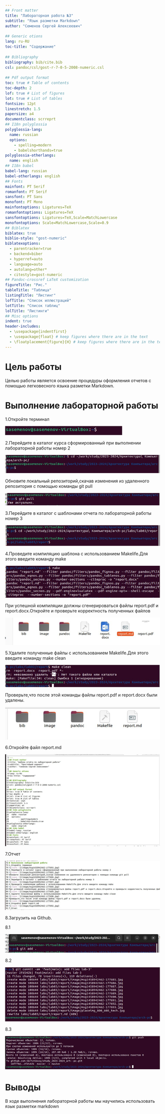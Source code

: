 ```yaml
---
## Front matter
title: "Лабораторная работа №3"
subtitle: "Язык разметки Markdown"
author: "Семенов Сергей Алексеевич"

## Generic otions
lang: ru-RU
toc-title: "Содержание"

## Bibliography
bibliography: bib/cite.bib
csl: pandoc/csl/gost-r-7-0-5-2008-numeric.csl

## Pdf output format
toc: true # Table of contents
toc-depth: 2
lof: true # List of figures
lot: true # List of tables
fontsize: 12pt
linestretch: 1.5
papersize: a4
documentclass: scrreprt
## I18n polyglossia
polyglossia-lang:
  name: russian
  options:
	- spelling=modern
	- babelshorthands=true
polyglossia-otherlangs:
  name: english
## I18n babel
babel-lang: russian
babel-otherlangs: english
## Fonts
mainfont: PT Serif
romanfont: PT Serif
sansfont: PT Sans
monofont: PT Mono
mainfontoptions: Ligatures=TeX
romanfontoptions: Ligatures=TeX
sansfontoptions: Ligatures=TeX,Scale=MatchLowercase
monofontoptions: Scale=MatchLowercase,Scale=0.9
## Biblatex
biblatex: true
biblio-style: "gost-numeric"
biblatexoptions:
  - parentracker=true
  - backend=biber
  - hyperref=auto
  - language=auto
  - autolang=other*
  - citestyle=gost-numeric
## Pandoc-crossref LaTeX customization
figureTitle: "Рис."
tableTitle: "Таблица"
listingTitle: "Листинг"
lofTitle: "Список иллюстраций"
lotTitle: "Список таблиц"
lolTitle: "Листинги"
## Misc options
indent: true
header-includes:
  - \usepackage{indentfirst}
  - \usepackage{float} # keep figures where there are in the text
  - \floatplacement{figure}{H} # keep figures where there are in the text
---
```


# Цель работы
Целью работы является освоение процедуры оформления отчетов с помощью легковесного 
языка разметки Markdown.
# Выполнение лабораторной работы
1.Откройте терминал

![скрин 1](image/msg1458942462-177693.jpg)

2.Перейдите в каталог курса сформированный при выполнении лабораторной работы номер 2

![скрин 2](image/msg1458942462-177685.jpg)

Обновите локальный репозиторий,скачав изменения из удаленного репозитория с помощью команды git pull

![скрин 3](image/msg1458942462-177686.jpg)

3.Перейдите в каталог с шаблонами отчета по лабораторной работы номер 3

![скрин 4](image/msg1458942462-177687.jpg)

4.Проведите компиляцию шаблона с использованием Makelife.Для этого введите команду make

![скрин 5](image/msg1458942462-177688.jpg)

При успешной компиляции должны сгенерироваться файлы report.pdf и report.docx.Откройте и проверьте корректность полученных файлов

![скрин 6](image/msg1458942462-177689.jpg)

5.Удалите полученные файлы с использованием Makelife.Для этого введите команду make clean

![скрин 7](image/msg1458942462-177690.jpg)

Проверьте,что после этой команды файлы report.pdf и report.docx были удалены.

![скрин 8](image/msg1458942462-177691.jpg)

6.Откройте файл report.md

![скрин 9](image/msg1458942462-177692.jpg)

7.Отчет

![скрин 10](image/msg1458942462-177702.jpg)

8.Загрузить на Github.

8.1

![скрин 11](image/msg1458942462-177704.jpg)

8.2

![скрин 12](image/msg1458942462-177709.jpg)

8.3

![скрин 13](image/msg1458942462-177710.jpg)

# Выводы
В ходе выполнения лабораторной работы мы научились использовать язык разметки markdown 
